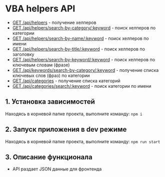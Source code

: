 # VBA helpers API

- [GET /api/helpers](https://vba-helpers-api.herokuapp.com/api/helpers) - получение хелперов
- [GET /api/helpers/search-by-category/:keyword](https://vba-helpers-api.herokuapp.com/api/helpers/search-by-category/числа) - поиск хелперов по категории
- [GET /api/helpers/search-by-name/:keyword](https://vba-helpers-api.herokuapp.com/api/helpers/search-by-name/getlastrow) - поиск хелперов по имени
- [GET /api/helpers/search-by-title/:keyword](https://vba-helpers-api.herokuapp.com/api/helpers/search-by-title/получить%20индекс) - поиск хелперов по заголовку
- [GET /api/helpers/search-by-keyword/:keyword](https://vba-helpers-api.herokuapp.com/api/helpers/search-by-keyword/sort%20array) - поиск хелперов по ключевым словам (фразе)
- [GET /api/keywords/search-by-category/:keyword](https://vba-helpers-api.herokuapp.com/api/keywords/search-by-category/конвертация) - получение списка ключевых слов (фраз) по категории
- [GET /api/categories](https://vba-helpers-api.herokuapp.com/api/categories) - получение списка категорий
- [GET /api/categories/search/:keyword](https://vba-helpers-api.herokuapp.com/api/categories/search/строки) - поиск категории по имени

## 1. Установка зависимостей
Находясь в корневой папке проекта, выполните команду:
`npm i`

## 2. Запуск приложения в dev режиме
Находясь в корневой папке проекта, выполните команду:
`npm run start`

## 3. Описание функционала
- API раздает JSON данные для фронтенда